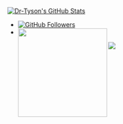 [![Dr-Tyson's GitHub Stats](https://github-readme-stats.vercel.app/api?username=Dr-Tyson&show_icons=true&&them=&hide_title=false)](https://github.com/Dr-Tyson)
- [![GitHub Followers](https://img.shields.io/github/followers/Dr-Tyson?label=Github%20Followers&style=flat-square)](https://github.com/Dr-Tyson)
- <img align='left' src="https://profile-counter.glitch.me/Dr-Tyson/count.svg" width="200">
![](https://github-profile-trophy.vercel.app/?username=Dr-Tyson&column=7&margin-w=15&margin-h=15)